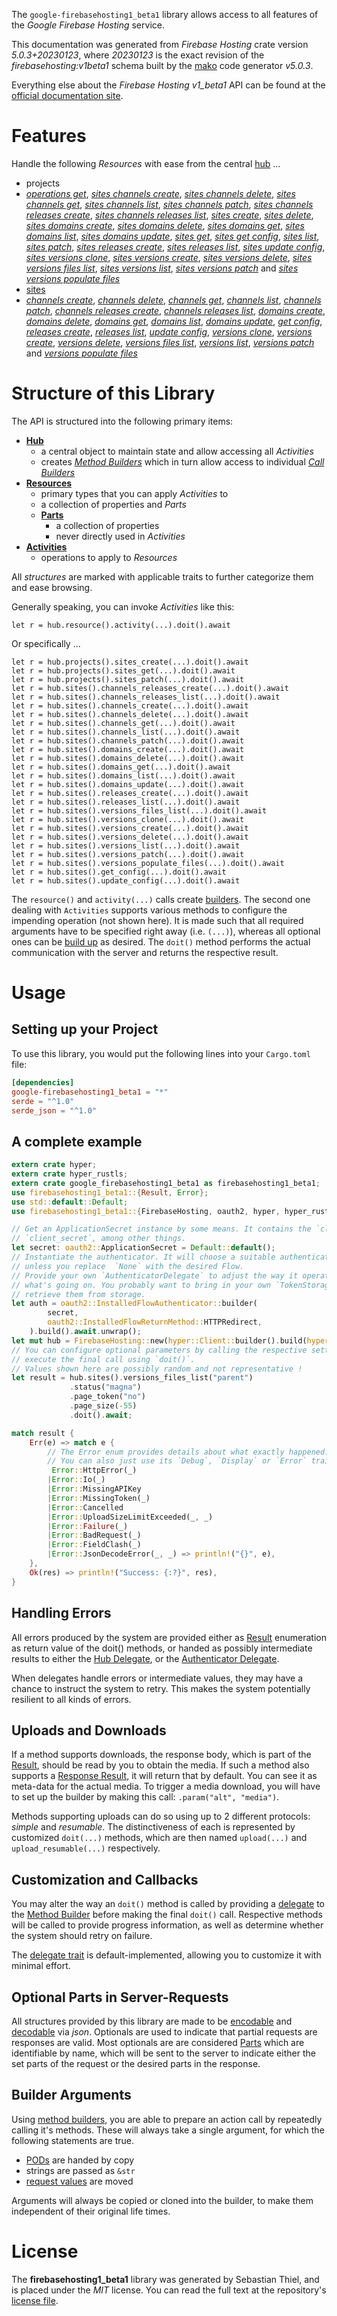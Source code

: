 <!---
DO NOT EDIT !
This file was generated automatically from 'src/generator/templates/api/README.md.mako'
DO NOT EDIT !
-->
The `google-firebasehosting1_beta1` library allows access to all features of the *Google Firebase Hosting* service.

This documentation was generated from *Firebase Hosting* crate version *5.0.3+20230123*, where *20230123* is the exact revision of the *firebasehosting:v1beta1* schema built by the [mako](http://www.makotemplates.org/) code generator *v5.0.3*.

Everything else about the *Firebase Hosting* *v1_beta1* API can be found at the
[official documentation site](https://firebase.google.com/docs/hosting/).
# Features

Handle the following *Resources* with ease from the central [hub](https://docs.rs/google-firebasehosting1_beta1/5.0.3+20230123/google_firebasehosting1_beta1/FirebaseHosting) ...

* projects
 * [*operations get*](https://docs.rs/google-firebasehosting1_beta1/5.0.3+20230123/google_firebasehosting1_beta1/api::ProjectOperationGetCall), [*sites channels create*](https://docs.rs/google-firebasehosting1_beta1/5.0.3+20230123/google_firebasehosting1_beta1/api::ProjectSiteChannelCreateCall), [*sites channels delete*](https://docs.rs/google-firebasehosting1_beta1/5.0.3+20230123/google_firebasehosting1_beta1/api::ProjectSiteChannelDeleteCall), [*sites channels get*](https://docs.rs/google-firebasehosting1_beta1/5.0.3+20230123/google_firebasehosting1_beta1/api::ProjectSiteChannelGetCall), [*sites channels list*](https://docs.rs/google-firebasehosting1_beta1/5.0.3+20230123/google_firebasehosting1_beta1/api::ProjectSiteChannelListCall), [*sites channels patch*](https://docs.rs/google-firebasehosting1_beta1/5.0.3+20230123/google_firebasehosting1_beta1/api::ProjectSiteChannelPatchCall), [*sites channels releases create*](https://docs.rs/google-firebasehosting1_beta1/5.0.3+20230123/google_firebasehosting1_beta1/api::ProjectSiteChannelReleaseCreateCall), [*sites channels releases list*](https://docs.rs/google-firebasehosting1_beta1/5.0.3+20230123/google_firebasehosting1_beta1/api::ProjectSiteChannelReleaseListCall), [*sites create*](https://docs.rs/google-firebasehosting1_beta1/5.0.3+20230123/google_firebasehosting1_beta1/api::ProjectSiteCreateCall), [*sites delete*](https://docs.rs/google-firebasehosting1_beta1/5.0.3+20230123/google_firebasehosting1_beta1/api::ProjectSiteDeleteCall), [*sites domains create*](https://docs.rs/google-firebasehosting1_beta1/5.0.3+20230123/google_firebasehosting1_beta1/api::ProjectSiteDomainCreateCall), [*sites domains delete*](https://docs.rs/google-firebasehosting1_beta1/5.0.3+20230123/google_firebasehosting1_beta1/api::ProjectSiteDomainDeleteCall), [*sites domains get*](https://docs.rs/google-firebasehosting1_beta1/5.0.3+20230123/google_firebasehosting1_beta1/api::ProjectSiteDomainGetCall), [*sites domains list*](https://docs.rs/google-firebasehosting1_beta1/5.0.3+20230123/google_firebasehosting1_beta1/api::ProjectSiteDomainListCall), [*sites domains update*](https://docs.rs/google-firebasehosting1_beta1/5.0.3+20230123/google_firebasehosting1_beta1/api::ProjectSiteDomainUpdateCall), [*sites get*](https://docs.rs/google-firebasehosting1_beta1/5.0.3+20230123/google_firebasehosting1_beta1/api::ProjectSiteGetCall), [*sites get config*](https://docs.rs/google-firebasehosting1_beta1/5.0.3+20230123/google_firebasehosting1_beta1/api::ProjectSiteGetConfigCall), [*sites list*](https://docs.rs/google-firebasehosting1_beta1/5.0.3+20230123/google_firebasehosting1_beta1/api::ProjectSiteListCall), [*sites patch*](https://docs.rs/google-firebasehosting1_beta1/5.0.3+20230123/google_firebasehosting1_beta1/api::ProjectSitePatchCall), [*sites releases create*](https://docs.rs/google-firebasehosting1_beta1/5.0.3+20230123/google_firebasehosting1_beta1/api::ProjectSiteReleaseCreateCall), [*sites releases list*](https://docs.rs/google-firebasehosting1_beta1/5.0.3+20230123/google_firebasehosting1_beta1/api::ProjectSiteReleaseListCall), [*sites update config*](https://docs.rs/google-firebasehosting1_beta1/5.0.3+20230123/google_firebasehosting1_beta1/api::ProjectSiteUpdateConfigCall), [*sites versions clone*](https://docs.rs/google-firebasehosting1_beta1/5.0.3+20230123/google_firebasehosting1_beta1/api::ProjectSiteVersionCloneCall), [*sites versions create*](https://docs.rs/google-firebasehosting1_beta1/5.0.3+20230123/google_firebasehosting1_beta1/api::ProjectSiteVersionCreateCall), [*sites versions delete*](https://docs.rs/google-firebasehosting1_beta1/5.0.3+20230123/google_firebasehosting1_beta1/api::ProjectSiteVersionDeleteCall), [*sites versions files list*](https://docs.rs/google-firebasehosting1_beta1/5.0.3+20230123/google_firebasehosting1_beta1/api::ProjectSiteVersionFileListCall), [*sites versions list*](https://docs.rs/google-firebasehosting1_beta1/5.0.3+20230123/google_firebasehosting1_beta1/api::ProjectSiteVersionListCall), [*sites versions patch*](https://docs.rs/google-firebasehosting1_beta1/5.0.3+20230123/google_firebasehosting1_beta1/api::ProjectSiteVersionPatchCall) and [*sites versions populate files*](https://docs.rs/google-firebasehosting1_beta1/5.0.3+20230123/google_firebasehosting1_beta1/api::ProjectSiteVersionPopulateFileCall)
* [sites](https://docs.rs/google-firebasehosting1_beta1/5.0.3+20230123/google_firebasehosting1_beta1/api::Site)
 * [*channels create*](https://docs.rs/google-firebasehosting1_beta1/5.0.3+20230123/google_firebasehosting1_beta1/api::SiteChannelCreateCall), [*channels delete*](https://docs.rs/google-firebasehosting1_beta1/5.0.3+20230123/google_firebasehosting1_beta1/api::SiteChannelDeleteCall), [*channels get*](https://docs.rs/google-firebasehosting1_beta1/5.0.3+20230123/google_firebasehosting1_beta1/api::SiteChannelGetCall), [*channels list*](https://docs.rs/google-firebasehosting1_beta1/5.0.3+20230123/google_firebasehosting1_beta1/api::SiteChannelListCall), [*channels patch*](https://docs.rs/google-firebasehosting1_beta1/5.0.3+20230123/google_firebasehosting1_beta1/api::SiteChannelPatchCall), [*channels releases create*](https://docs.rs/google-firebasehosting1_beta1/5.0.3+20230123/google_firebasehosting1_beta1/api::SiteChannelReleaseCreateCall), [*channels releases list*](https://docs.rs/google-firebasehosting1_beta1/5.0.3+20230123/google_firebasehosting1_beta1/api::SiteChannelReleaseListCall), [*domains create*](https://docs.rs/google-firebasehosting1_beta1/5.0.3+20230123/google_firebasehosting1_beta1/api::SiteDomainCreateCall), [*domains delete*](https://docs.rs/google-firebasehosting1_beta1/5.0.3+20230123/google_firebasehosting1_beta1/api::SiteDomainDeleteCall), [*domains get*](https://docs.rs/google-firebasehosting1_beta1/5.0.3+20230123/google_firebasehosting1_beta1/api::SiteDomainGetCall), [*domains list*](https://docs.rs/google-firebasehosting1_beta1/5.0.3+20230123/google_firebasehosting1_beta1/api::SiteDomainListCall), [*domains update*](https://docs.rs/google-firebasehosting1_beta1/5.0.3+20230123/google_firebasehosting1_beta1/api::SiteDomainUpdateCall), [*get config*](https://docs.rs/google-firebasehosting1_beta1/5.0.3+20230123/google_firebasehosting1_beta1/api::SiteGetConfigCall), [*releases create*](https://docs.rs/google-firebasehosting1_beta1/5.0.3+20230123/google_firebasehosting1_beta1/api::SiteReleaseCreateCall), [*releases list*](https://docs.rs/google-firebasehosting1_beta1/5.0.3+20230123/google_firebasehosting1_beta1/api::SiteReleaseListCall), [*update config*](https://docs.rs/google-firebasehosting1_beta1/5.0.3+20230123/google_firebasehosting1_beta1/api::SiteUpdateConfigCall), [*versions clone*](https://docs.rs/google-firebasehosting1_beta1/5.0.3+20230123/google_firebasehosting1_beta1/api::SiteVersionCloneCall), [*versions create*](https://docs.rs/google-firebasehosting1_beta1/5.0.3+20230123/google_firebasehosting1_beta1/api::SiteVersionCreateCall), [*versions delete*](https://docs.rs/google-firebasehosting1_beta1/5.0.3+20230123/google_firebasehosting1_beta1/api::SiteVersionDeleteCall), [*versions files list*](https://docs.rs/google-firebasehosting1_beta1/5.0.3+20230123/google_firebasehosting1_beta1/api::SiteVersionFileListCall), [*versions list*](https://docs.rs/google-firebasehosting1_beta1/5.0.3+20230123/google_firebasehosting1_beta1/api::SiteVersionListCall), [*versions patch*](https://docs.rs/google-firebasehosting1_beta1/5.0.3+20230123/google_firebasehosting1_beta1/api::SiteVersionPatchCall) and [*versions populate files*](https://docs.rs/google-firebasehosting1_beta1/5.0.3+20230123/google_firebasehosting1_beta1/api::SiteVersionPopulateFileCall)




# Structure of this Library

The API is structured into the following primary items:

* **[Hub](https://docs.rs/google-firebasehosting1_beta1/5.0.3+20230123/google_firebasehosting1_beta1/FirebaseHosting)**
    * a central object to maintain state and allow accessing all *Activities*
    * creates [*Method Builders*](https://docs.rs/google-firebasehosting1_beta1/5.0.3+20230123/google_firebasehosting1_beta1/client::MethodsBuilder) which in turn
      allow access to individual [*Call Builders*](https://docs.rs/google-firebasehosting1_beta1/5.0.3+20230123/google_firebasehosting1_beta1/client::CallBuilder)
* **[Resources](https://docs.rs/google-firebasehosting1_beta1/5.0.3+20230123/google_firebasehosting1_beta1/client::Resource)**
    * primary types that you can apply *Activities* to
    * a collection of properties and *Parts*
    * **[Parts](https://docs.rs/google-firebasehosting1_beta1/5.0.3+20230123/google_firebasehosting1_beta1/client::Part)**
        * a collection of properties
        * never directly used in *Activities*
* **[Activities](https://docs.rs/google-firebasehosting1_beta1/5.0.3+20230123/google_firebasehosting1_beta1/client::CallBuilder)**
    * operations to apply to *Resources*

All *structures* are marked with applicable traits to further categorize them and ease browsing.

Generally speaking, you can invoke *Activities* like this:

```Rust,ignore
let r = hub.resource().activity(...).doit().await
```

Or specifically ...

```ignore
let r = hub.projects().sites_create(...).doit().await
let r = hub.projects().sites_get(...).doit().await
let r = hub.projects().sites_patch(...).doit().await
let r = hub.sites().channels_releases_create(...).doit().await
let r = hub.sites().channels_releases_list(...).doit().await
let r = hub.sites().channels_create(...).doit().await
let r = hub.sites().channels_delete(...).doit().await
let r = hub.sites().channels_get(...).doit().await
let r = hub.sites().channels_list(...).doit().await
let r = hub.sites().channels_patch(...).doit().await
let r = hub.sites().domains_create(...).doit().await
let r = hub.sites().domains_delete(...).doit().await
let r = hub.sites().domains_get(...).doit().await
let r = hub.sites().domains_list(...).doit().await
let r = hub.sites().domains_update(...).doit().await
let r = hub.sites().releases_create(...).doit().await
let r = hub.sites().releases_list(...).doit().await
let r = hub.sites().versions_files_list(...).doit().await
let r = hub.sites().versions_clone(...).doit().await
let r = hub.sites().versions_create(...).doit().await
let r = hub.sites().versions_delete(...).doit().await
let r = hub.sites().versions_list(...).doit().await
let r = hub.sites().versions_patch(...).doit().await
let r = hub.sites().versions_populate_files(...).doit().await
let r = hub.sites().get_config(...).doit().await
let r = hub.sites().update_config(...).doit().await
```

The `resource()` and `activity(...)` calls create [builders][builder-pattern]. The second one dealing with `Activities`
supports various methods to configure the impending operation (not shown here). It is made such that all required arguments have to be
specified right away (i.e. `(...)`), whereas all optional ones can be [build up][builder-pattern] as desired.
The `doit()` method performs the actual communication with the server and returns the respective result.

# Usage

## Setting up your Project

To use this library, you would put the following lines into your `Cargo.toml` file:

```toml
[dependencies]
google-firebasehosting1_beta1 = "*"
serde = "^1.0"
serde_json = "^1.0"
```

## A complete example

```Rust
extern crate hyper;
extern crate hyper_rustls;
extern crate google_firebasehosting1_beta1 as firebasehosting1_beta1;
use firebasehosting1_beta1::{Result, Error};
use std::default::Default;
use firebasehosting1_beta1::{FirebaseHosting, oauth2, hyper, hyper_rustls, chrono, FieldMask};

// Get an ApplicationSecret instance by some means. It contains the `client_id` and
// `client_secret`, among other things.
let secret: oauth2::ApplicationSecret = Default::default();
// Instantiate the authenticator. It will choose a suitable authentication flow for you,
// unless you replace  `None` with the desired Flow.
// Provide your own `AuthenticatorDelegate` to adjust the way it operates and get feedback about
// what's going on. You probably want to bring in your own `TokenStorage` to persist tokens and
// retrieve them from storage.
let auth = oauth2::InstalledFlowAuthenticator::builder(
        secret,
        oauth2::InstalledFlowReturnMethod::HTTPRedirect,
    ).build().await.unwrap();
let mut hub = FirebaseHosting::new(hyper::Client::builder().build(hyper_rustls::HttpsConnectorBuilder::new().with_native_roots().https_or_http().enable_http1().build()), auth);
// You can configure optional parameters by calling the respective setters at will, and
// execute the final call using `doit()`.
// Values shown here are possibly random and not representative !
let result = hub.sites().versions_files_list("parent")
             .status("magna")
             .page_token("no")
             .page_size(-55)
             .doit().await;

match result {
    Err(e) => match e {
        // The Error enum provides details about what exactly happened.
        // You can also just use its `Debug`, `Display` or `Error` traits
         Error::HttpError(_)
        |Error::Io(_)
        |Error::MissingAPIKey
        |Error::MissingToken(_)
        |Error::Cancelled
        |Error::UploadSizeLimitExceeded(_, _)
        |Error::Failure(_)
        |Error::BadRequest(_)
        |Error::FieldClash(_)
        |Error::JsonDecodeError(_, _) => println!("{}", e),
    },
    Ok(res) => println!("Success: {:?}", res),
}

```
## Handling Errors

All errors produced by the system are provided either as [Result](https://docs.rs/google-firebasehosting1_beta1/5.0.3+20230123/google_firebasehosting1_beta1/client::Result) enumeration as return value of
the doit() methods, or handed as possibly intermediate results to either the
[Hub Delegate](https://docs.rs/google-firebasehosting1_beta1/5.0.3+20230123/google_firebasehosting1_beta1/client::Delegate), or the [Authenticator Delegate](https://docs.rs/yup-oauth2/*/yup_oauth2/trait.AuthenticatorDelegate.html).

When delegates handle errors or intermediate values, they may have a chance to instruct the system to retry. This
makes the system potentially resilient to all kinds of errors.

## Uploads and Downloads
If a method supports downloads, the response body, which is part of the [Result](https://docs.rs/google-firebasehosting1_beta1/5.0.3+20230123/google_firebasehosting1_beta1/client::Result), should be
read by you to obtain the media.
If such a method also supports a [Response Result](https://docs.rs/google-firebasehosting1_beta1/5.0.3+20230123/google_firebasehosting1_beta1/client::ResponseResult), it will return that by default.
You can see it as meta-data for the actual media. To trigger a media download, you will have to set up the builder by making
this call: `.param("alt", "media")`.

Methods supporting uploads can do so using up to 2 different protocols:
*simple* and *resumable*. The distinctiveness of each is represented by customized
`doit(...)` methods, which are then named `upload(...)` and `upload_resumable(...)` respectively.

## Customization and Callbacks

You may alter the way an `doit()` method is called by providing a [delegate](https://docs.rs/google-firebasehosting1_beta1/5.0.3+20230123/google_firebasehosting1_beta1/client::Delegate) to the
[Method Builder](https://docs.rs/google-firebasehosting1_beta1/5.0.3+20230123/google_firebasehosting1_beta1/client::CallBuilder) before making the final `doit()` call.
Respective methods will be called to provide progress information, as well as determine whether the system should
retry on failure.

The [delegate trait](https://docs.rs/google-firebasehosting1_beta1/5.0.3+20230123/google_firebasehosting1_beta1/client::Delegate) is default-implemented, allowing you to customize it with minimal effort.

## Optional Parts in Server-Requests

All structures provided by this library are made to be [encodable](https://docs.rs/google-firebasehosting1_beta1/5.0.3+20230123/google_firebasehosting1_beta1/client::RequestValue) and
[decodable](https://docs.rs/google-firebasehosting1_beta1/5.0.3+20230123/google_firebasehosting1_beta1/client::ResponseResult) via *json*. Optionals are used to indicate that partial requests are responses
are valid.
Most optionals are are considered [Parts](https://docs.rs/google-firebasehosting1_beta1/5.0.3+20230123/google_firebasehosting1_beta1/client::Part) which are identifiable by name, which will be sent to
the server to indicate either the set parts of the request or the desired parts in the response.

## Builder Arguments

Using [method builders](https://docs.rs/google-firebasehosting1_beta1/5.0.3+20230123/google_firebasehosting1_beta1/client::CallBuilder), you are able to prepare an action call by repeatedly calling it's methods.
These will always take a single argument, for which the following statements are true.

* [PODs][wiki-pod] are handed by copy
* strings are passed as `&str`
* [request values](https://docs.rs/google-firebasehosting1_beta1/5.0.3+20230123/google_firebasehosting1_beta1/client::RequestValue) are moved

Arguments will always be copied or cloned into the builder, to make them independent of their original life times.

[wiki-pod]: http://en.wikipedia.org/wiki/Plain_old_data_structure
[builder-pattern]: http://en.wikipedia.org/wiki/Builder_pattern
[google-go-api]: https://github.com/google/google-api-go-client

# License
The **firebasehosting1_beta1** library was generated by Sebastian Thiel, and is placed
under the *MIT* license.
You can read the full text at the repository's [license file][repo-license].

[repo-license]: https://github.com/Byron/google-apis-rsblob/main/LICENSE.md

